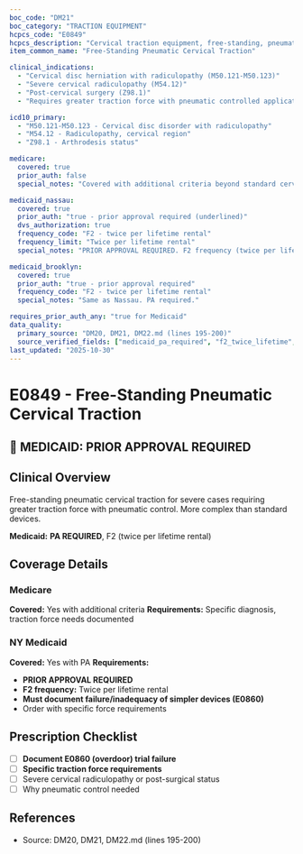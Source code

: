 ```yaml
---
boc_code: "DM21"
boc_category: "TRACTION EQUIPMENT"
hcpcs_code: "E0849"
hcpcs_description: "Cervical traction equipment, free-standing, pneumatic, applying traction force to other than mandible or maxilla"
item_common_name: "Free-Standing Pneumatic Cervical Traction"

clinical_indications:
  - "Cervical disc herniation with radiculopathy (M50.121-M50.123)"
  - "Severe cervical radiculopathy (M54.12)"
  - "Post-cervical surgery (Z98.1)"
  - "Requires greater traction force with pneumatic controlled application"

icd10_primary:
  - "M50.121-M50.123 - Cervical disc disorder with radiculopathy"
  - "M54.12 - Radiculopathy, cervical region"
  - "Z98.1 - Arthrodesis status"

medicare:
  covered: true
  prior_auth: false
  special_notes: "Covered with additional criteria beyond standard cervical traction. Specific diagnosis and traction force needs required. More complex than basic cervical traction devices."

medicaid_nassau:
  covered: true
  prior_auth: "true - prior approval required (underlined)"
  dvs_authorization: true
  frequency_code: "F2 - twice per lifetime rental"
  frequency_limit: "Twice per lifetime rental"
  special_notes: "PRIOR APPROVAL REQUIRED. F2 frequency (twice per lifetime rental). Must document failure/inadequacy of simpler devices (E0860). Order with specific force requirements."

medicaid_brooklyn:
  covered: true
  prior_auth: "true - prior approval required"
  frequency_code: "F2 - twice per lifetime rental"
  special_notes: "Same as Nassau. PA required."

requires_prior_auth_any: "true for Medicaid"
data_quality:
  primary_source: "DM20, DM21, DM22.md (lines 195-200)"
  source_verified_fields: ["medicaid_pa_required", "f2_twice_lifetime", "failure_simpler_devices_e0860", "specific_force_requirements", "pneumatic_controlled", "greater_traction_force"]
last_updated: "2025-10-30"
---
```


# E0849 - Free-Standing Pneumatic Cervical Traction

## 🚨 MEDICAID: PRIOR APPROVAL REQUIRED

## Clinical Overview
Free-standing pneumatic cervical traction for severe cases requiring greater traction force with pneumatic control. More complex than standard devices.

**Medicaid:** **PA REQUIRED**, F2 (twice per lifetime rental)

## Coverage Details

### Medicare
**Covered:** Yes with additional criteria
**Requirements:** Specific diagnosis, traction force needs documented

### NY Medicaid
**Covered:** Yes with PA
**Requirements:**
- **PRIOR APPROVAL REQUIRED**
- **F2 frequency:** Twice per lifetime rental
- **Must document failure/inadequacy of simpler devices (E0860)**
- Order with specific force requirements

## Prescription Checklist
- [ ] **Document E0860 (overdoor) trial failure**
- [ ] **Specific traction force requirements**
- [ ] Severe cervical radiculopathy or post-surgical status
- [ ] Why pneumatic control needed

## References
- Source: DM20, DM21, DM22.md (lines 195-200)
